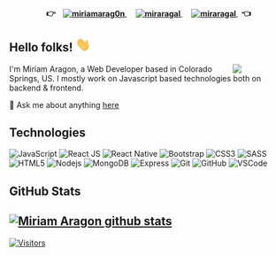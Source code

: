 <h4 align="center"> 
👉 &nbsp;&nbsp; 
<a href=https://www.linkedin.com/in/miriamarag0n/ target="blank"><img align="center" src=https://cdn.jsdelivr.net/npm/simple-icons@3.0.1/icons/linkedin.svg alt="miriamarag0n" height="30" width="30"/>
</a>
&nbsp;&nbsp;&nbsp;&nbsp;     
<a href=mailto:miraragal@gmail.com target="blank"><img align="center" src=https://cdn.jsdelivr.net/npm/simple-icons@3.0.1/icons/gmail.svg alt="miraragal"     height="30" width="30" />
</a>
&nbsp;&nbsp;&nbsp;&nbsp; 
<a href=https://github.com/Miraragal?tab=repositories target="blank"><img align="center" src=https://cdn.jsdelivr.net/npm/simple-icons@3.0.1/icons/github.svg alt="miraragal" height="30" width="30" />
</a>
&nbsp;&nbsp;👈 
</h4>


## Hello folks! <img src="https://github.com/Miraragal/-Miriam-README.md/blob/main/wave.gif" width="27px">
<img align="right" src="https://github.com/Miraragal/MiriamAragon/blob/main/octocat-anime.gif" width="100"/>

I'm Miriam Aragon, a Web Developer based in Colorado Springs, US.
I mostly work on Javascript based technologies both on backend & frontend.  

💬 Ask me about anything [here](https://github.com/Miraragal/Miraragal/issues)



## Technologies

  ![JavaScript](https://img.shields.io/badge/-JavaScript-black?style=flat-square&logo=javascript)
  ![React JS](https://img.shields.io/badge/-ReactJS-black?style=flat-square&logo=react)
  ![React Native](https://img.shields.io/badge/-ReactNative-black?style=flat-square&logo=react) 
  ![Bootstrap](https://img.shields.io/badge/-Bootstrap-563D7C?style=flat-square&logo=bootstrap)
  ![CSS3](https://img.shields.io/badge/-CSS3-1572B6?style=flat-square&logo=css3)
  ![SASS](https://img.shields.io/badge/-SASS-1572B6?style=flat-square&logo=sass)
  ![HTML5](https://img.shields.io/badge/-HTML5-E34F26?style=flat-square&logo=html5&logoColor=white)
  ![Nodejs](https://img.shields.io/badge/-NodeJS-black?style=flat-square&logo=Node.js)
  ![MongoDB](https://img.shields.io/badge/-MongoDB-black?style=flat-square&logo=mongodb)
  ![Express](https://img.shields.io/badge/-Express-black?style=flat-square&logo=express)
  ![Git](https://img.shields.io/badge/-Git-black?style=flat-square&logo=git)
  ![GitHub](https://img.shields.io/badge/-GitHub-181717?style=flat-square&logo=github)
  ![VSCode](https://img.shields.io/badge/-VS_Code-007ACC?style=flat-square&logo=visual-studio-code)


## GitHub Stats

[![Miriam Aragon github stats](https://github-readme-stats.vercel.app/api?username=Miraragal&show_icons=true&theme=algolia&include_all_commits=true)](https://github.com/Miraragal/github-readme-stats)
---


[![Visitors](https://komarev.com/ghpvc/?username=Miraragal)](https://github.com/Miraragal)

<!-- 🌱 Coming soon... -->

<!-- <img src="https://raw.githubusercontent.com/adarshaacharya/adarshaacharya/master/assets/developer.gif" width="30px"> *Checkout my [website](http://) for more details*  -->

 













